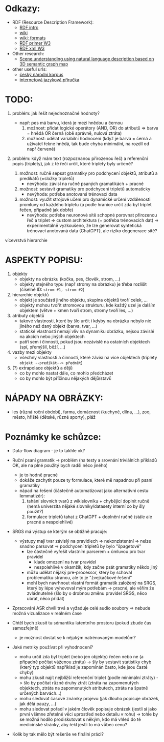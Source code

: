 # Odkazy:
- RDF (Resource Description Framework):
	- [RDF intro](https://www.w3.org/TR/rdf11-concepts/)
	- [wiki](https://en.wikipedia.org/wiki/Resource_Description_Framework)
	- [wiki: formats](https://en.wikipedia.org/wiki/Resource_Description_Framework#Serialization_formats)
	- [RDF primer W3](https://www.w3.org/TR/rdf11-primer/)
	- [RDF xml W3](https://www.w3.org/TR/rdf-syntax-grammar/)
- Other research:
	- [Scene understanding using natural language description based on 3D semantic graph map](https://link.springer.com/article/10.1007/s11370-018-0257-x)
- other useful urls: 
	- [český národní korpus](https://wiki.korpus.cz/doku.php/cnk:syn)
    - [internetová jazyková příručka](https://prirucka.ujc.cas.cz)

# TODO:
1. problém: jak řešit nejednoznačné hodnoty?
	- např: pes má barvu, která je mezi hnědou a černou 
		1. možnost: přidat logické operátory (AND, OR) do atributů => barva = hnědá OR černá (obě správně, nulová ztráta)
		2. možnost: udělat variabilní hodnocení (když je barva = černá a uživatel řekne hnědá, tak bude chyba minimální, na rozdíl od např červené)

2. problém: když mám text (rozpoznanou přirozenou řeč) a referenční popis (triplety), jak z té řeči určit, které triplety byly určené? 
	1. možnost: ručně sepsat gramatiky pro podchycení objektů, atributů a predikátů (=složky tripletů)
		- nevýhoda: závisí na ručně psaných gramatikách + pracné
	2. možnost: sestavit gramatiky pro podchycení tripletů automaticky
		- nevýhoda: potřeba anotovaná trénovací data
	3. možnost: využít strojové učení pro dynamické určení vzdálenosti promluvy od každého tripletu (a podle hranice určit zda byl triplet řečen, případně jak dobře)
		- nevýhoda: potřeba neuronové sítě schopné porovnat přirozenou řeč a triplet => custom architektura (= potřeba trénovacích dat)
			-> experimentálně vyzkoušeno, že lze generovat syntetická trénovací anotovaná data (ChatGPT), ale riziko degenerace sítě?

vícevrstvá hierarchie

# ASPEKTY POPISU:
1. objekty
	- objekty na obrázku (kočka, pes, člověk, strom, ...)
	- objekty stejného typu (např stromy na obrázku) je třeba rozlišit (číselné ID: `strom #1, strom #2`)
3. hierarchie objektů
	- objekt je součástí jiného objektu, skupina objektů tvoří celek, ...
	- objekty mohou tvořit stromovou strukturu, kde každý uzel je dalším objektem (větve + kmen tvoří strom, stromy tvoří les, ...)
2. atributy objektů
	- takové vlastnosti, které by šlo určit i kdyby na obrázku nebylo nic jiného než daný objekt (barva, tvar, ...)
	- statické vlastnosti nemají vliv na dynamiku obrázku, nejsou závislé na akcích nebo jiných objektech
	- patří sem i činnosti, pokud jsou nezávislé na ostatních objektech (spí, přemýšlí, běží, ...)
5. vazby mezi objekty
	- všechny vlastnosti a činnosti, které závisí na více objektech (triplety `objekt --predikát--> předmět`)
6. (?) extrapolace objektů a dějů
	- co by mohlo nastat dále, co mohlo předcházet
	- co by mohlo být příčinou nějakých dějů/stavů

# NÁPADY NA OBRÁZKY:
- les (různá roční období), farma, domácnost (kuchyně, dílna, ...), zoo, město, hřiště (dětské, různé sporty), pláž


# Poznámky ke schůzce:
- Data-flow diagram - je to takhle ok?

- Ruční psaní gramatik -> problém (na testy a srovnání triviálních příkladů OK, ale na plné použitý bych radši něco jiného)
	- je to hodně pracné
	- dokáže zachytit pouze ty formulace, které mě napadnou při psaní gramatiky
	- nápad na řešení (částečně automatizovat jako alternativní cestu lemmatizér):
		1. tahání slovních tvarů z wikislovníku + chybějící doplnit ručně (nemá univerzita nějaké slovníky/datasety interní co by šly použít?)
		2. formulace tripletů tahat z ChatGPT + doplnění ručně (stále ale pracné a nespolehlivé)

- SRGS má výstup se kterým se obtížně pracuje:
	- výstupy mají tvar závislý na pravidlech => nekonzistentní => nelze snadno parsovat => podchycení tripletů by bylo "špagetové"
		- lze částečně vyřešit vlastním parserem + úmluvou pro tvar pravidel
			- klade omezení na tvar pravidel
			- nespolehlivé v okamžik, kdy začne psát gramatiky někdo jiný
		- můžu udělat nějaký pre-processor, který by schoval problematiku stranou, ale to je "žvejkačkové řešení"
		- mohl bych navrhnout vlastní formát gramatik založený na SRGS, který by lépe vyhovoval mým potřebám
			-> pracné, ale věřím že zvládnutelné (šlo by o drobnou změnu pravidel SRGS, něco ubrat, něco přidat)

- Zpracování ASR chvíli trvá a vyžaduje celé audio soubory => nebude možná vizualizace v reálném čase

- Chtěl bych zkusit tu sémantiku latentního prostoru (pokud zbude čas samozřejmě)
	- je možnost dostat se k nějakým natrénovaným modelům?

- Jaké metriky používat při vyhodnocení?
	- mohu určit zda byl triplet (nebo jen objekty) řečen nebo ne (a případně počítat váženou ztrátu)
		-> šly by sestavit statistiky chyb (který typ objektů například je zapomínán často, kde jsou časté chyby)
	- mohu zkusit najít nejbližší referenční triplet (podle minimální ztráty)
		-> šlo by počítat různé druhy ztrát (ztráta na zapomenutých objektech, ztráta na zapomenutých atributech, ztráta na špatně určených barvách...)
	- mohu sledovat časové známky projevu (jak dlouho popisuje obrázek, jak dělá pauzy, ...)
	- mohu sledovat pořadí v jakém člověk popisuje obrázek (jestli si jako první všimne zřetelné věci uprostřed nebo detailu v rohu)
	-> tohle by se možná hodilo prodiskutovat s někým, kdo má vhled do té medicínské stránky, aby řekl jestli to má vůbec cenu?

- Kolik by tak mělo být rešerše ve finální práci? 
